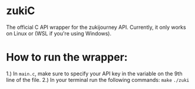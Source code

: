 # zukiC
The official C API wrapper for the zukijourney API. Currently, it only works on Linux or (WSL if you're using Windows).

# How to run the wrapper:
1.) In ``main.c``, make sure to specify your API key in the variable on the 9th line of the file.
2.) In your terminal run the following commands:
``make``
``./zuki``
